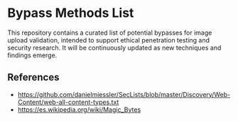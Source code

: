 # Bypass Methods List
This repository contains a curated list of potential bypasses for image upload validation, intended to support ethical penetration testing and security research. It will be continuously updated as new techniques and findings emerge.
## References
- https://github.com/danielmiessler/SecLists/blob/master/Discovery/Web-Content/web-all-content-types.txt
- https://es.wikipedia.org/wiki/Magic_Bytes
